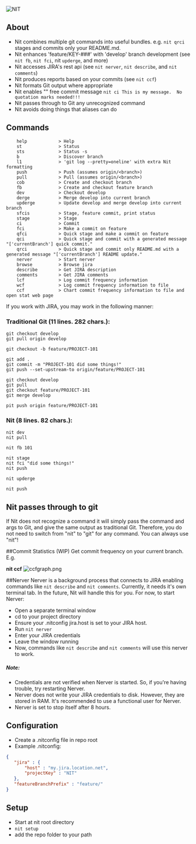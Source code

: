 ![NIT](https://raw.github.com/beplaya/Nit/develop/nitlogo.png)

## About
 - Nit combines multiple git commands into useful bundles.  e.g. ```nit qrci``` stages and commits only your README.md.
 - Nit enhances 'feature/KEY-###' with 'develop' branch development (see ```nit fb```, ```nit fci```, nit ```upderge```, and more)
 - Nit accesses JIRA's rest api (see ```nit nerver```, ```nit describe```, and ```nit comments```)
 - Nit produces reports based on your commits (see ```nit ccf```)
 - Nit formats Git output where appropriate
 - Nit enables "" free commit message ```nit ci This is my message.  No quotation marks needed!!!```
 - Nit passes through to Git any unrecognized command
 - Nit avoids doing things that aliases can do

## Commands
```
    help            > Help
    st              > Status
    sts             > Status -s
    b               > Discover branch
    l1              > 'git log --pretty=oneline' with extra Nit formatting
    push            > Push (assumes origin/<branch>)
    pull            > Pull (assumes origin/<branch>)
    cob             > Create and checkout branch
    fb              > Create and checkout feature branch
    dev             > Checkout develop
    derge           > Merge develop into current branch
    upderge         > Update develop and merge develop into current branch
    sfcis           > Stage, feature commit, print status
    stage           > Stage
    ci              > Commit
    fci             > Make a commit on feature
    qfci            > Quick stage and make a commit on feature
    qci             > Quick stage and commit with a generated message "['currentBranch'] quick commit."
    qrci            > Quick stage and commit only README.md with a generated message "['currentBranch'] README update."
    nerver          > Start nerver
    browse          > Browse jira
    describe        > Get JIRA description
    comments        > Get JIRA comments
    lcf             > Log commit frequency information
    wcf             > Log commit frequency information to file
    ccf             > Chart commit frequency information to file and open stat web page
```

If you work with JIRA, you may work in the following manner:

### Traditional Git (11 lines. 282 chars.):
```
git checkout develop
git pull origin develop

git checkout -b feature/PROJECT-101

git add .
git commit -m "PROJECT-101 did some things!"
git push --set-upstream-to origin/feature/PROJECT-101

git checkout develop
git pull
git checkout feature/PROJECT-101
git merge develop

pit push origin feature/PROJECT-101
```
### Nit (8 lines. 82 chars.):
```
nit dev
nit pull

nit fb 101

nit stage
nit fci "did some things!"
nit push

nit upderge

nit push
```

## Nit passes through to git
If Nit does not recognize a command it will simply pass the command and args to Git, and give the same output as traditional Git.
Therefore, you do not need to switch from "nit" to "git" for any command.  You can always use "nit"!

##Commit Statistics (WIP)
Get commit frequency on your current branch. E.g.

__nit ccf__
![ccfgraph.png](https://raw.github.com/beplaya/Nit/develop/ccfgraph.png)

##Nerver
Nerver is a background process that connects to JIRA enabling commands like ```nit describe``` and ```nit comments```.
Currently, it needs it's own terminal tab.  In the future, Nit will handle this for you.
For now, to start Nerver:
 - Open a separate terminal window
 - cd to your project directory
 - Ensure your .nitconfig jira.host is set to your JIRA host.
 - Run ```nit nerver```
 - Enter your JIRA credentials
 - Leave the window running
 - Now, commands like ```nit describe``` and ```nit comments``` will use this nerver to work.

##### Note:
 - Credentials are not verified when Nerver is started.  So, if you're having trouble, try restarting Nerver.
 - Nerver does not write your JIRA credentials to disk.  However, they are stored in RAM.  It's recommended to use a functional user for Nerver.
 - Nerver is set to stop itself after 8 hours.

## Configuration
 - Create a .nitconfig file in repo root
 - Example .nitconfig:
```json
{
   "jira" : {
       "host" : "my.jira.location.net",
       "projectKey" : "NIT"
   },
   "featureBranchPrefix" : "feature/"
}
```

## Setup
 - Start at nit root directory
 - ```nit setup```
 - add the repo folder to your path
 


